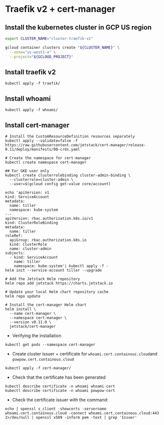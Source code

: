 # Traefik v2 + cert-manager

## Install the kubernetes cluster in GCP US region
```bash
export CLUSTER_NAME="cluster-traefik-v2"

gcloud container clusters create "${CLUSTER_NAME}" \
  --zone="us-west1-a" \
  --project="${GCLOUD_PROJECT}"
```

## Install traefik v2

```
kubectl apply -f traefik/
```

## Install whoami

```
kubectl apply -f whoami/
```

## Install cert-manager

```
# Install the CustomResourceDefinition resources separately
kubectl apply --validate=false -f https://raw.githubusercontent.com/jetstack/cert-manager/release-0.11/deploy/manifests/00-crds.yaml

# Create the namespace for cert-manager
kubectl create namespace cert-manager

## For GKE user only
kubectl create clusterrolebinding cluster-admin-binding \
  --clusterrole=cluster-admin \
  --user=$(gcloud config get-value core/account)

echo 'apiVersion: v1
kind: ServiceAccount
metadata:
  name: tiller
  namespace: kube-system
---
apiVersion: rbac.authorization.k8s.io/v1
kind: ClusterRoleBinding
metadata:
  name: tiller
roleRef:
  apiGroup: rbac.authorization.k8s.io
  kind: ClusterRole
  name: cluster-admin
subjects:
  - kind: ServiceAccount
    name: tiller
    namespace: kube-system'| kubectl apply -f -
helm init --service-account tiller --upgrade

# Add the Jetstack Helm repository
helm repo add jetstack https://charts.jetstack.io

# Update your local Helm chart repository cache
helm repo update

# Install the cert-manager Helm chart
helm install \
  --name cert-manager \
  --namespace cert-manager \
  --version v0.11.0 \
  jetstack/cert-manager
```

- Verifying the installation

```
kubectl get pods --namespace cert-manager
```

- Create cluster issuer + certificate for `whoami.cert.containous.cloud`and `powpow.cert.containous.cloud`

```
kubectl apply -f cert-manager/
```

- Check that the certificate has been generated

```
kubectl describe certificate -n whoami whoami-cert
kubectl describe certificate -n whoami powpow-cert
```

- Check the certificate issuer with the command:

```
echo | openssl s_client -showcerts -servername whoami.cert.containous.cloud -connect whoami.cert.containous.cloud:443 2>/dev/null | openssl x509 -inform pem -text | grep 'Issuer'
```
